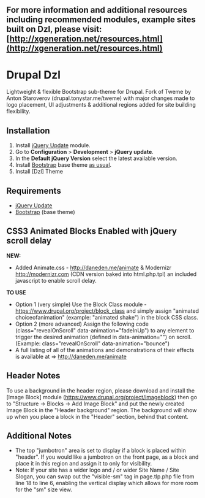 ## **For more information and additional resources including recommended modules, example sites built on Dzl, please visit: [http://xgeneration.net/resources.html](http://xgeneration.net/resources.html)** ##

Drupal Dzl
============

Lightweight & flexible Bootstrap sub-theme for Drupal. Fork of Tweme by Anton Staroverov (drupal.tonystar.me/tweme) with major changes made to logo placement, UI adjustments & additional regions added for site building flexibility.


Installation
------------

1. Install [jQuery Update](https://www.drupal.org/project/jquery_update) module.
2. Go to **Configuration** > **Development** > **jQuery update**.
3. In the **Default jQuery Version** select the latest available version.
4. Install [Bootstrap](https://www.drupal.org/project/bootstrap) base theme [as usual](https://www.drupal.org/getting-started/install-contrib/themes).
5. Install [Dzl] Theme


Requirements
------------

* [jQuery Update](https://www.drupal.org/project/jquery_update)
* [Bootstrap](https://www.drupal.org/project/bootstrap) (base theme)

CSS3 Animated Blocks Enabled with jQuery scroll delay
------------
**NEW:** 
* Added Animate.css - http://daneden.me/animate & Modernizr http://modernizr.com (CDN version baked into html.php.tpl) an included javascript to enable scroll delay.

**TO USE** 
* Option 1 (very simple) Use the Block Class module - https://www.drupal.org/project/block_class and simply assign "animated choiceofanimation" (example: "animated shake") in the block CSS class.   
* Option 2 (more advanced) Assign the following code (class="revealOnScroll" data-animation="fadeInUp") to any element to trigger the desired animation (defined in data-animation="") on scroll. (Example: class="revealOnScroll" data-animation="bounce") 
* A full listing of all of the animations and demonstrations of their effects is available at => http://daneden.me/animate

Header Notes
------------

To use a background in the header region, please download and install the [Image Block] module (https://www.drupal.org/project/imageblock) then go to "Structure -> Blocks -> Add Image Block" and put the newly created Image Block in the "Header background" region. The background will show up when you place a block in the "Header" section, behind that content.

Additional Notes
------------

* The top "jumbotron" area is set to display if a block is placed within "header". If you would like a jumbotron on the front page, as a block and place it in this region and assign it to <front> only for visibility. 
* Note: If your site has a wider logo and / or wider Site Name / Site Slogan, you can swap out the "visible-sm" tag in page.tlp.php file from line 18 to line 6, enabling the vertical display which allows for more room for the "sm" size view.